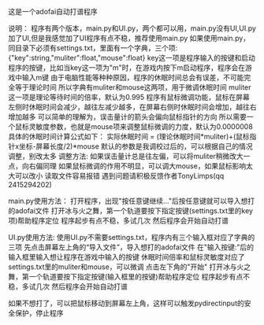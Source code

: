 这是一个adofai自动打谱程序

说明：
程序有两个版本，main.py和UI.py，两个都可以用，main.py没有UI,UI.py加了UI,但是我感觉加了UI程序有点不稳，推荐使用main.py
如果使用main.py，同目录下必须有settings.txt，里面有一个字典，三个项:
{"key":string,"muliter":float,"mouse":float}
key这一项是程序输入的按键和启动程序的按键，比如当key这一项为"m"时，在游戏内按下m启动程序，程序会在游戏中输入m键
由于电脑性能等种种原因，程序的休眠时间总会有误差，不可能完全等于理论时间
所以字典有muliter和mouse这两项，用于微调休眠时间
muliter这一项是理论等待时间的倍率，默认为0.995
程序有鼠标微调功能，鼠标在屏幕左侧时休眠时间会减少，越往左减少越多，在屏幕右侧时休眠时间会增加，越往右增加越多
可以简单的理解为，误击量计的箭头会偏向鼠标指针的方向
所以需要一个鼠标灵敏度参数，也就是mouse项来调整鼠标微调的力度，默认为0.0000008
具体的休眠时间计算公式如下：
实际休眠时间 = (理论休眠时间*muliter)+(鼠标指针x坐标-屏幕长度/2)*mouse
默认的参数是我调校过后的，可以根据自己的情况调整，别改太多
调整方法:
如果误击量计总是往左偏，可以将muliter稍微改大一点，向右偏同理
如果鼠标微调的作用不明显，可以调大mouse，如果鼠标影响太大可以改小
读取文件容易报错
遇到问题请积极反馈作者TonyLimps(qq 2415294202)

main.py使用方法：
打开程序，出现"按任意键继续..."后按任意键就可以导入想打的adofai文件
打开冰与火之舞，第一个轨道要按下指定按键(settings.txt里的key项)帮助程序定位
程序起步有点不稳，多试几次
然后程序会开始自动打谱

UI.py使用方法:
使用UI.py不需要settings.txt，程序内有三个输入框对应了字典的三项
先点击屏幕左上角的“导入文件”，导入想打的adofai文件
在"输入按键:"后的输入框里输入想让程序在游戏中输入的按键
休眠时间倍率和鼠标灵敏度对应了settings.txt里的muliter和mouse，可以微调
点击左下角的"开始"
打开冰与火之舞，第一个轨道要按下指定按键(输入框里的按键)帮助程序定位
程序起步有点不稳，多试几次
然后程序会开始自动打谱

如果不想打了，可以把鼠标移动到屏幕左上角，这样可以触发pydirectinput的安全保护，停止程序
